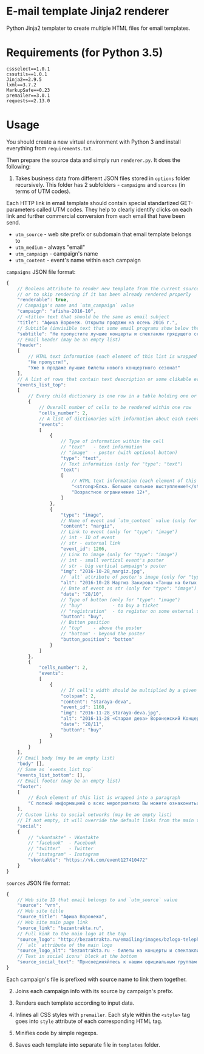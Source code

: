 # E-mail template Jinja2 renderer

Python Jinja2 templater to create multiple HTML files for email templates.

# Requirements (for Python 3.5)

```requirementstxt
cssselect==1.0.1
cssutils==1.0.1
Jinja2==2.9.5
lxml==3.7.2
MarkupSafe==0.23
premailer==3.0.1
requests==2.13.0
```

# Usage

You should create a new virtual environment with Python 3 and install everything from `requirements.txt`.

Then prepare the source data and simply run `renderer.py`. It does the following:

1. Takes business data from different JSON files stored in `options` folder recursively.
This folder has 2 subfolders - `campaigns` and `sources` (in terms of UTM codes).

Each HTTP link in email template should contain special standartized GET-parameters called UTM codes.
They help to clearly identify clicks on each link and further commercial conversion from each email that have been send.

* `utm_source`   - web site prefix or subdomain that email template belongs to
* `utm_medium`   - always "email"
* `utm_campaign` - campaign's name
* `utm_content`  - event's name within each campaign

`campaigns` JSON file format:

```js
{
    // Boolean attribute to render new template from the current source info file
    // or to skip rendering if it has been already rendered properly
    "renderable": true,
    // Campaign's name and `utm_campaign` value
    "campaign": "afisha-2016-10",
    // <title> text that should be the same as email subject
    "title": "Афиша Воронеж. Открыты продажи на осень 2016 г.",
    // Subtitle (invisible text that some email programs show below the email subject) - not more than 120-140 symbols
    "subtitle": "Не пропустите лучшие концерты и спектакли грядущего сезона",
    // Email header (may be an empty list)
    "header":
    [
        // HTML text information (each element of this list is wrapped into a paragraph)
        "Не пропусти!",
        "Уже в продаже лучшие билеты нового концертного сезона!"
    ],
    // A list of rows that contain text description or some clikable events' posters
    "events_list_top":
    [
        // Every child dictionary is one row in a table holding one or many posters of events
        {
            // Overall number of cells to be rendered within one row
            "cells_number": 2,
            // A list of dictionaries with information about each event
            "events":
            [
                {
                    // Type of information within the cell
                    // "text"   - text information
                    // "image"  - poster (with optional button)
                    "type": "text",
                    // Text information (only for "type": "text")
                    "text":
                    [
                        // HTML text information (each element of this list is divided by <br>)
                        "<strong>Ёлка. Большое сольное выступление!</strong>",
                        "Возрастное ограничение 12+",
                    ]
                },
                {
                    "type": "image",
                    // Name of event and `utm_content` value (only for "type": "image")
                    "content": "nargiz",
                    // Link to event (only for "type": "image")
                    // int - ID of event
                    // str - external link
                    "event_id": 1206,
                    // Link to image (only for "type": "image")
                    // int - small vertical event's poster
                    // str - big vertical campaign's poster
                    "img": "2016-10-28_nargiz.jpg",
                    // `alt` attribute of poster's image (only for "type": "image")
                    "alt": "2016-10-28 Наргиз Закирова «Танцы на битых стеклах» Воронежский Концертный Зал",
                    // Date of event as str (only for "type": "image")
                    "date": "28/10",
                    // Type of button (only for "type": "image")
                    // "buy"           - to buy a ticket
                    // "registration"  - to register on some external site
                    "button": "buy",
                    // Button position
                    // "top"    - above the poster
                    // "bottom" - beyond the poster
                    "button_position": "bottom"
                }
            ]
        },
        {
            "cells_number": 2,
            "events":
            [
                {
                    // If cell's width should be multiplied by a given number
                    "colspan": 2,
                    "content": "staraya-deva",
                    "event_id": 1168,
                    "img": "2016-11-28_staraya-deva.jpg",
                    "alt": "2016-11-28 «Старая дева» Воронежский Концертный Зал",
                    "date": "28/11",
                    "button": "buy"
                }
            ]
        }
    ],
    // Email body (may be an empty list)
    "body" [],
    // Same as `events_list_top`
    "events_list_bottom": [],
    // Email footer (may be an empty list)
    "footer":
    [
        // Each element of this list is wrapped into a paragraph
        "С полной информацией о всех мероприятиях Вы можете ознакомиться на нашем сайте..."
    ],
    // Custom links to social networks (may be an empty list)
    // If not empty, it will override the default links from the main template
    "social":
    {
        // "vkontakte" - VKontakte
        // "facebook"  - Facebook
        // "twitter"   - Twitter
        // "instagram" - Instagram
        "vkontakte": "https://vk.com/event127410472"
    }
}
```

`sources` JSON file format:

```js
{
    // Web site ID that email belongs to and `utm_source` value
    "source": "vrn",
    // Web site title
    "source_title": "Афиша Воронежа",
    // Web site main page link
    "source_link": "bezantrakta.ru",
    // Full kink to the main logo at the top
    "source_logo": "http://bezantrakta.ru/emailing/images/bzlogo-telephone.jpg",
    // `alt` attribute of the main logo
    "source_logo_alt": "bezantrakta.ru - билеты на концерты и спектакли в Воронеже",
    // Text in social icons' block at the bottom
    "source_social_text": "Присоединяйтесь к нашим официальным группам в социальных сетях!<br>\nБудьте в курсе последних событий!<br>\n"
}
```

Each campaign's file is prefixed with source name to link them together.

2. Joins each campaign info with its source by campaign's prefix.

3. Renders each template according to input data.

4. Inlines all CSS styles with `premailer`.
Each style within the `<style>` tag goes into `style` attribute of each corresponding HTML tag.

5. Minifies code by simple regexps.

6. Saves each template into separate file in `templates` folder.
